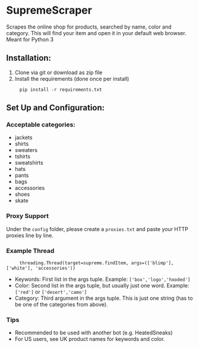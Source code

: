# SupremeScraper
Scrapes the online shop for products, searched by name, color and category. This will find your item and open it in your default web browser. Meant for Python 3

## Installation:
1. Clone via git or download as zip file
2. Install the requirements (done once per install)
```
     pip install -r requirements.txt
```

## Set Up and Configuration:
### Acceptable categories:
- jackets
- shirts
- sweaters
- tshirts
- sweatshirts
- hats
- pants
- bags
- accessories
- shoes
- skate
### Proxy Support

Under the ```config``` folder, please create a ```proxies.txt``` and paste your HTTP proxies line by line.

### Example Thread
```
     threading.Thread(target=supreme.findItem, args=(['blimp'], ['white'], 'accessories'))
```
- Keywords: First list in the args tuple. Example: ```['box','logo','hooded']```
- Color: Second list in the args tuple, but usually just one word. Example: ```['red']``` or ```['desert','camo']```
- Category: Third argument in the args tuple. This is just one string (has to be one of the categories from above).

### Tips
- Recommended to be used with another bot (e.g. HeatedSneaks)
- For US users, see UK product names for keywords and color.
